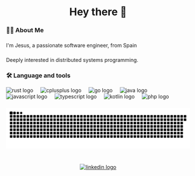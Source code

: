 
<h1 align="center">Hey there 👋</h1>


###

<h3 align="left">👩‍💻  About Me</h3>

###

<p align="left">I'm Jesus, a passionate software engineer, from Spain<br></p>

###

<p align="left">Deeply interested in distributed systems programming.</p>

###

<h3 align="left">🛠 Language and tools</h3>

<div align="left">
  <img src="https://cdn.jsdelivr.net/gh/devicons/devicon/icons/rust/rust-original.svg" height="30" alt="rust logo"  />
  <img width="12" />
  <img src="https://cdn.jsdelivr.net/gh/devicons/devicon/icons/cplusplus/cplusplus-original.svg" height="30" alt="cplusplus logo"  />
  <img width="12" />
  <img src="https://cdn.jsdelivr.net/gh/devicons/devicon/icons/go/go-original.svg" height="30" alt="go logo"  />
  <img width="12" />
  <img src="https://cdn.jsdelivr.net/gh/devicons/devicon/icons/java/java-original.svg" height="30" alt="java logo"  />
  <img width="12" />
  <img src="https://cdn.jsdelivr.net/gh/devicons/devicon/icons/javascript/javascript-original.svg" height="30" alt="javascript logo"  />
  <img width="12" />
  <img src="https://cdn.jsdelivr.net/gh/devicons/devicon/icons/typescript/typescript-original.svg" height="30" alt="typescript logo"  />
  <img width="12" />
  <img src="https://cdn.jsdelivr.net/gh/devicons/devicon/icons/kotlin/kotlin-original.svg" height="30" alt="kotlin logo"  />
  <img width="12" />
  <img src="https://cdn.jsdelivr.net/gh/devicons/devicon/icons/php/php-original.svg" height="30" alt="php logo"  />
  <img width="12" />
</div>

###

<div align="center">
<picture>
  <source media="(prefers-color-scheme: dark)" srcset="https://raw.githubusercontent.com/jcamposforner/jcamposforner/output/snake-dark.svg" />
  <source media="(prefers-color-scheme: light)" srcset="https://raw.githubusercontent.com/jcamposforner/jcamposforner/output/snake.svg" />
  <img alt="snake" src="https://raw.githubusercontent.com/jcamposforner/jcamposforner/output/snake.svg" />
</picture>

###

<br clear="both">

<div align="center">
  <a href="https://www.linkedin.com/in/jesus-campos-forner/" target="_blank">
    <img src="https://img.shields.io/static/v1?message=LinkedIn&logo=linkedin&label=&color=0077B5&logoColor=white&labelColor=&style=for-the-badge" height="35" alt="linkedin logo"  />
  </a>
</div>

###

